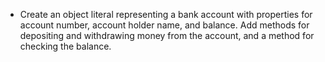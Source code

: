 - Create an object literal representing a bank account with properties for account number, account holder name, and balance. Add methods for depositing and withdrawing money from the account, and a method for checking the balance.